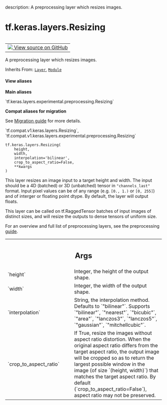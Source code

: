 description: A preprocessing layer which resizes images.

<div itemscope itemtype="http://developers.google.com/ReferenceObject">
<meta itemprop="name" content="tf.keras.layers.Resizing" />
<meta itemprop="path" content="Stable" />
<meta itemprop="property" content="__init__"/>
<meta itemprop="property" content="__new__"/>
</div>

# tf.keras.layers.Resizing

<!-- Insert buttons and diff -->

<table class="tfo-notebook-buttons tfo-api nocontent" align="left">
<td>
  <a target="_blank" href="https://github.com/keras-team/keras/tree/v2.9.0/keras/layers/preprocessing/image_preprocessing.py#L47-L138">
    <img src="https://www.tensorflow.org/images/GitHub-Mark-32px.png" />
    View source on GitHub
  </a>
</td>
</table>



A preprocessing layer which resizes images.

Inherits From: [`Layer`](../../../tf/keras/layers/Layer.md), [`Module`](../../../tf/Module.md)

<section class="expandable">
  <h4 class="showalways">View aliases</h4>
  <p>
<b>Main aliases</b>
<p>`tf.keras.layers.experimental.preprocessing.Resizing`</p>

<b>Compat aliases for migration</b>
<p>See
<a href="https://www.tensorflow.org/guide/migrate">Migration guide</a> for
more details.</p>
<p>`tf.compat.v1.keras.layers.Resizing`, `tf.compat.v1.keras.layers.experimental.preprocessing.Resizing`</p>
</p>
</section>

<pre class="devsite-click-to-copy prettyprint lang-py tfo-signature-link">
<code>tf.keras.layers.Resizing(
    height,
    width,
    interpolation=&#x27;bilinear&#x27;,
    crop_to_aspect_ratio=False,
    **kwargs
)
</code></pre>



<!-- Placeholder for "Used in" -->

This layer resizes an image input to a target height and width. The input
should be a 4D (batched) or 3D (unbatched) tensor in `"channels_last"` format.
Input pixel values can be of any range (e.g. `[0., 1.)` or `[0, 255]`) and of
interger or floating point dtype. By default, the layer will output floats.

This layer can be called on tf.RaggedTensor batches of input images of
distinct sizes, and will resize the outputs to dense tensors of uniform size.

For an overview and full list of preprocessing layers, see the preprocessing
[guide](https://www.tensorflow.org/guide/keras/preprocessing_layers).

<!-- Tabular view -->
 <table class="responsive fixed orange">
<colgroup><col width="214px"><col></colgroup>
<tr><th colspan="2"><h2 class="add-link">Args</h2></th></tr>

<tr>
<td>
`height`
</td>
<td>
Integer, the height of the output shape.
</td>
</tr><tr>
<td>
`width`
</td>
<td>
Integer, the width of the output shape.
</td>
</tr><tr>
<td>
`interpolation`
</td>
<td>
String, the interpolation method. Defaults to `"bilinear"`.
Supports `"bilinear"`, `"nearest"`, `"bicubic"`, `"area"`, `"lanczos3"`,
`"lanczos5"`, `"gaussian"`, `"mitchellcubic"`.
</td>
</tr><tr>
<td>
`crop_to_aspect_ratio`
</td>
<td>
If True, resize the images without aspect
ratio distortion. When the original aspect ratio differs from the target
aspect ratio, the output image will be cropped so as to return the largest
possible window in the image (of size `(height, width)`) that matches
the target aspect ratio. By default (`crop_to_aspect_ratio=False`),
aspect ratio may not be preserved.
</td>
</tr>
</table>



